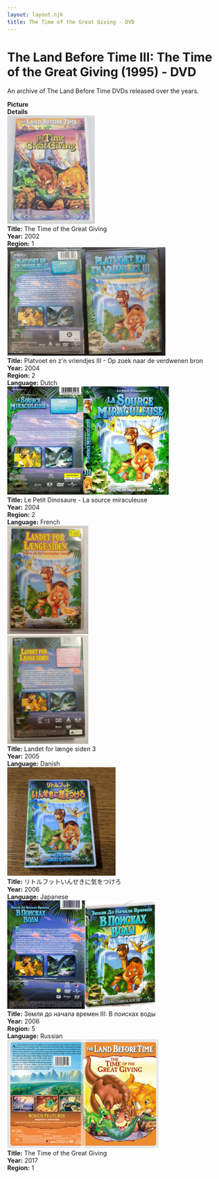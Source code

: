 ```yaml
---
layout: layout.njk
title: The Time of the Great Giving - DVD
---
```


# The Land Before Time III: The Time of the Great Giving (1995) - DVD

An archive of The Land Before Time DVDs released over the years.

<div class="item-table">
  <div class="item-header">
    <div class="item-image"><strong>Picture</strong></div>
    <div class="item-details"><strong>Details</strong></div>
  </div>

  <div class="item-entry">
  <div class="item-image">
    <a href="/images/media/dvd/3/english2003.jpg" data-lightbox="img" data-title="The Time of the Great Giving">
        <div class="img-box">
          <img src="/images/media/dvd/3/english2003.jpg" alt="The Time of the Great Giving" style="height:250px; object-fit:cover;" loading="lazy">
        </div>
      </a>
  </div>
  <div class="item-details">
    <strong>Title:</strong> The Time of the Great Giving<br/>
      <strong>Year:</strong> 2002<br/>
      <strong>Region:</strong> 1<br/>
  </div>
</div>


<div class="item-entry">
  <div class="item-image">
    <a href="/images/media/dvd/3/dutchlbt3dvd_orig.jpg" data-lightbox="img" data-title="Platvoet en z'n vriendjes III - Op zoek naar de verdwenen bron">
        <div class="img-box">
          <img src="/images/media/dvd/3/dutchlbt3dvd_orig.jpg" alt="Platvoet en z'n vriendjes III - Op zoek naar de verdwenen bron" style="height:250px; object-fit:cover;" loading="lazy">
        </div>
      </a>
  </div>
  <div class="item-details">
    <strong>Title:</strong> Platvoet en z'n vriendjes III - Op zoek naar de verdwenen bron<br/>
      <strong>Year:</strong> 2004<br/>
      <strong>Region:</strong> 2<br/>
      <strong>Language:</strong> Dutch<br/>
  </div>
</div>

  <div class="item-entry">
  <div class="item-image">
    <a href="/images/media/dvd/3/le-petit-dinosaure-vol-3-la-source-miraculeuse-09153704022007_orig.jpg" data-lightbox="img" data-title="Le Petit Dinosaure - La source miraculeuse">
        <div class="img-box">
          <img src="/images/media/dvd/3/le-petit-dinosaure-vol-3-la-source-miraculeuse-09153704022007_orig.jpg" alt="Le Petit Dinosaure - La source miraculeuse" style="height:250px; object-fit:cover;" loading="lazy">
        </div>
      </a>
  </div>
  <div class="item-details">
    <strong>Title:</strong> Le Petit Dinosaure - La source miraculeuse<br/>
      <strong>Year:</strong> 2004<br/>
      <strong>Region:</strong> 2<br/>
      <strong>Language:</strong> French<br/>
  </div>
</div>
<div class="item-entry" id="lbt3-dk-dvd-278">
    <div class="item-image">
      <a href="/images/media/dvd/3/lbt3-dk-dvd.jpg" data-lightbox="img" data-title="Landet for længe siden 3">
        <div class="img-box">
          <img src="/images/media/dvd/3/lbt3-dk-dvd.jpg" alt="Landet for længe siden 3" style="height:250px; object-fit:cover;" loading="lazy"/>
        </div>
      </a>
      <a href="/images/media/dvd/3/lbt3-dk-dvd2.jpg" data-lightbox="img" data-title="Landet for længe siden 3">
        <div class="img-box">
          <img src="/images/media/dvd/3/lbt3-dk-dvd2.jpg" alt="Landet for længe siden 3" style="height:250px; object-fit:cover;" loading="lazy"/>
        </div>
      </a>
    </div>
    <div class="item-details">
      <strong>Title:</strong> Landet for længe siden 3<br/>
      <strong>Year:</strong> 2005<br/>
      <strong>Language:</strong> Danish<br/>
    </div>
  </div>


<div class="item-entry" id="lbt3ja2006-34">
    <div class="item-image">
      <a href="/images/media/dvd/3/lbt3ja2006.jpg" data-lightbox="img" data-title="リトルフットいんせきに気をつけろ">
        <div class="img-box">
          <img src="/images/media/dvd/3/lbt3ja2006.jpg" alt="リトルフットいんせきに気をつけろ" style="height:250px; object-fit:cover;" loading="lazy">
        </div>
      </a>
    </div>
    <div class="item-details">
      <strong>Title:</strong> リトルフットいんせきに気をつけろ<br/>
      <strong>Year:</strong> 2006<br/>
      <strong>Language:</strong> Japanese<br/>
    </div>
  </div>

<div class="item-entry">
  <div class="item-image">
    <a href="/images/media/dvd/3/russianlbt3dvd_orig.jpg" data-lightbox="img" data-title="Земля до начала времен III: В поисках воды">
        <div class="img-box">
          <img src="/images/media/dvd/3/russianlbt3dvd_orig.jpg" alt="Земля до начала времен III: В поисках воды" style="height:250px; object-fit:cover;" loading="lazy">
        </div>
      </a>
  </div>
  <div class="item-details">
    <strong>Title:</strong> Земля до начала времен III: В поисках воды<br/>
      <strong>Year:</strong> 2006<br/>
      <strong>Region:</strong> 5<br/>
      <strong>Language:</strong> Russian<br/>
  </div>
</div>


<div class="item-entry">
  <div class="item-image">
    <a href="/images/media/dvd/3/lbt3-2017_orig.jpg" data-lightbox="img" data-title="The Time of the Great Giving">
        <div class="img-box">
          <img src="/images/media/dvd/3/lbt3-2017_orig.jpg" alt="The Time of the Great Giving" style="height:250px; object-fit:cover;" loading="lazy">
        </div>
      </a>
  </div>
  <div class="item-details">
    <strong>Title:</strong> The Time of the Great Giving<br/>
      <strong>Year:</strong> 2017<br/>
      <strong>Region:</strong> 1<br/>
  </div>
</div>
</div>